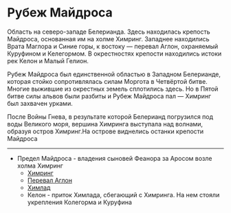 # Рубеж Майдроса

Область на северо-западе Белерианда. Здесь находилась крепость Майдроса,
основанная им на холме Химринг. Западнее находились Врата Маглора и Синие горы,
к востоку — перевал Аглон, охраняемый Куруфином и Келегормом. В окрестностях
крепости находились истоки рек Келон и Малый Гелион.

Рубеж Майдроса был единственной областью в Западном Белерианде, которая стойко
сопротивлялась силам Моргота в Четвёртой битве. Многие выжившие из окрестных
земель сплотились здесь. Но в Пятой битве силы альвов были разбиты и Рубеж
Майдроса пал — Химринг был захвачен урками.

После Войны Гнева, в результате которой Белерианд погрузился под воды Великого
моря, вершина Химринга выступала над волнами, образуя остров Химринг.На острове
виднелись останки крепости Майдроса

----

*   Предел Майдроса - владения сыновей Феанора за Аросом возле холма Химринг
    *   [Химринг](Химринг.md)
    *   [Перевал Аглон](Перевал%20Аглон.md)
    *   [Химлад](Химлад.md)
    *   Келон - приток Химлада, сбегающий с Химринга. На нем стояли укрепления
        Колегорма и Куруфина
